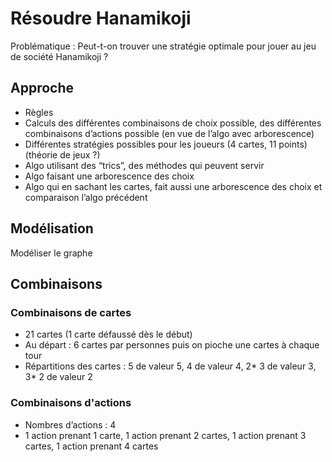 ﻿# Résoudre Hanamikoji

Problématique : Peut-t-on trouver une stratégie optimale pour jouer au jeu de société Hanamikoji ?

## Approche

* Règles
* Calculs des différentes combinaisons de choix possible, des différentes combinaisons d’actions possible (en vue de l’algo avec arborescence)
* Différentes stratégies possibles pour les joueurs (4 cartes, 11 points) (théorie de jeux ?)
* Algo utilisant des “trics”, des méthodes qui peuvent servir
* Algo faisant une arborescence des choix
* Algo qui en sachant les cartes, fait aussi une arborescence des choix et comparaison l’algo précédent

## Modélisation

Modéliser le graphe

## Combinaisons

### Combinaisons de cartes

* 21 cartes (1 carte défaussé dès le début)
* Au départ : 6 cartes par personnes puis on pioche une cartes à chaque tour
* Répartitions des cartes : 5 de valeur 5, 4 de valeur 4, 2\* 3 de valeur 3, 3\* 2 de valeur 2

### Combinaisons d'actions

* Nombres d’actions : 4
* 1 action prenant 1 carte, 1 action prenant 2 cartes, 1 action prenant 3 cartes, 1 action prenant 4 cartes
